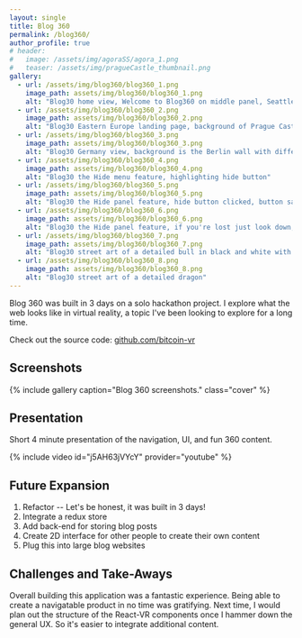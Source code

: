 ```yaml
---
layout: single
title: Blog 360
permalink: /blog360/
author_profile: true
# header:
#   image: /assets/img/agoraSS/agora_1.png
#   teaser: /assets/img/pragueCastle_thumbnail.png
gallery:
  - url: /assets/img/blog360/blog360_1.png
    image_path: assets/img/blog360/blog360_1.png
    alt: "Blog30 home view, Welcome to Blog360 on middle panel, Seattle and Oakland on left panel, Place menu on right, world map with waypoints on bottom panel"
  - url: /assets/img/blog360/blog360_2.png
    image_path: assets/img/blog360/blog360_2.png
    alt: "Blog30 Eastern Europe landing page, background of Prague Castle, world map highlighting Eastern Europe, and Germany and filler on right panel"
  - url: /assets/img/blog360/blog360_3.png
    image_path: assets/img/blog360/blog360_3.png
    alt: "Blog30 Germany view, background is the Berlin wall with different Germany photos on left to select"
  - url: /assets/img/blog360/blog360_4.png
    image_path: assets/img/blog360/blog360_4.png
    alt: "Blog30 the Hide menu feature, highlighting hide button"
  - url: /assets/img/blog360/blog360_5.png
    image_path: assets/img/blog360/blog360_5.png
    alt: "Blog30 the Hide panel feature, hide button clicked, button says show"
  - url: /assets/img/blog360/blog360_6.png
    image_path: assets/img/blog360/blog360_6.png
    alt: "Blog30 the Hide panel feature, if you're lost just look down, there's another show button"
  - url: /assets/img/blog360/blog360_7.png
    image_path: assets/img/blog360/blog360_7.png
    alt: "Blog30 street art of a detailed bull in black and white with red"
  - url: /assets/img/blog360/blog360_8.png
    image_path: assets/img/blog360/blog360_8.png
    alt: "Blog30 street art of a detailed dragon"
---
```


Blog 360 was built in 3 days on a solo hackathon project. I explore what the web looks like in virtual reality, a topic I've been looking to explore for a long time.

Check out the source code: [github.com/bitcoin-vr](https://github.com/robin-k-wilson/Blog360)

<h2>Screenshots</h2>

{% include gallery caption="Blog 360 screenshots." class="cover" %}

<a name="presentation"></a>

<h2>Presentation</h2>

Short 4 minute presentation of the navigation, UI, and fun 360 content.

{% include video id="j5AH63jVYcY" provider="youtube" %}

<h2>Future Expansion</h2>

1. Refactor -- Let's be honest, it was built in 3 days!
2. Integrate a redux store
3. Add back-end for storing blog posts
4. Create 2D interface for other people to create their own content
5. Plug this into large blog websites

<h2>Challenges and Take-Aways</h2>

Overall building this application was a fantastic experience. Being able to create a navigatable product in no time was gratifying. Next time, I would plan out the structure of the React-VR components once I hammer down the general UX. So it's easier to integrate additional content.
